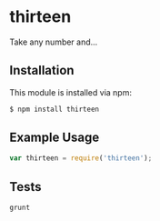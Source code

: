 # thirteen

Take any number and...

## Installation

This module is installed via npm:

``` bash
$ npm install thirteen
```

## Example Usage

``` js
var thirteen = require('thirteen');
```

## Tests

``` sh
grunt
```
